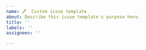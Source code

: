 ```yaml
---
name: 🖊️  Custom issue template
about: Describe this issue template's purpose here.
title: ''
labels: ''
assignees: ''

---
```

